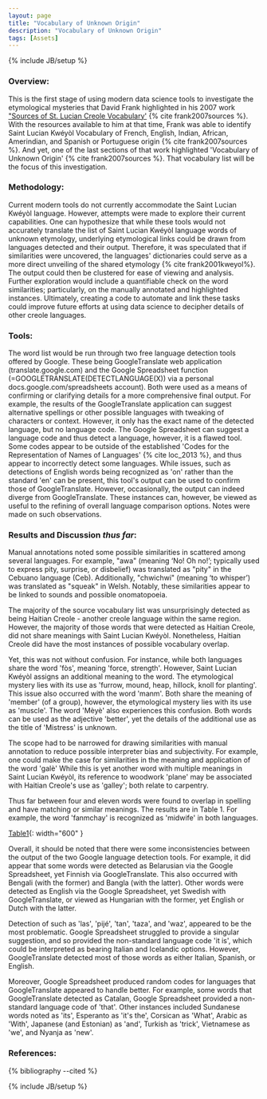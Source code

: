 ```yaml
---
layout: page
title: "Vocabulary of Unknown Origin"
description: "Vocabulary of Unknown Origin"
tags: [Assets]
---
```

{% include JB/setup %}


### Overview:

This is the first stage of using modern data science tools to investigate the etymological mysteries that David Frank highlighted in his 2007 work ["Sources of St. Lucian Creole Vocabulary'](http://saintluciancreole.dbfrank.net/workpapers/sources_of_vocabulary.pdf) {% cite frank2007sources %}. With the resources available to him at that time, Frank was able to identify Saint Lucian Kwéyòl Vocabulary of French, English, Indian,  African, Amerindian, and Spanish or Portuguese origin {% cite frank2007sources %}. And yet, one of the last sections of that work highlighted 'Vocabulary of Unknown Origin' {% cite frank2007sources %}. That vocabulary list will be the focus of this investigation.

### Methodology:

Current modern tools do not currently accommodate the Saint Lucian Kwéyòl language. However, attempts were made to explore their current capabilities. One can hypothesize that while these tools would not accurately translate the list of Saint Lucian Kwéyòl language words of unknown etymology, underlying etymological links could be drawn from languages detected and their output. Therefore, it was speculated that if similarities were uncovered, the languages' dictionaries could serve as a more direct unveiling of the shared etymology {% cite frank2001kweyol%}. The output could then be clustered for ease of viewing and analysis. Further exploration would include a quantifiable check on the word similarities; particularly, on the manually annotated and highlighted instances. Ultimately, creating a code to automate and link these tasks could improve future efforts at using data science to decipher details of other creole languages.

### Tools:
The word list would be run through two free language detection tools offered by Google. These being GoogleTranslate web application (translate.google.com) and the Google Spreadsheet function  (=GOOGLETRANSLATE(DETECTLANGUAGE(X)) via a personal docs.google.com/spreadsheets account). Both were used as a means of confirming or clarifying details for a more comprehensive final output. 
For example, the results of the GoogleTranslate application can suggest alternative spellings or other possible languages with tweaking of characters or context. However, it only has the exact name of the detected language, but no language code. The Google Spreadsheet can suggest a language code and thus detect a language, however, it is a flawed tool. Some codes appear to be outside of the established 'Codes for the Representation of Names of Languages' {% cite loc_2013 %}, and thus appear to incorrectly detect some languages. While issues, such as detections of English words being recognized as 'on' rather than the standard 'en' can be present, this tool's output can be used to confirm those of GoogleTranslate. However, occasionally, the output can indeed diverge from GoogleTranslate. These instances can, however, be viewed as useful to the refining of overall language comparison options. Notes were made on such observations. 
	
### Results and Discussion *thus far*:

Manual annotations noted some possible similarities in scattered among several languages. For example, "awa"  (meaning ‘No! Oh no!’; typically used to express pity, surprise, or disbelief) was translated as "pity" in the Cebuano language (Ceb). Additionally, "chwichwi" (meaning ‘to whisper’) was translated as "squeak" in Welsh. Notably, these similarities appear to be linked to sounds and possible onomatopoeia. 

The majority of the source vocabulary list was unsurprisingly detected as being Haitian Creole - another creole language within the same region. However, the majority of those words that were detected as Haitian Creole, did not share meanings with Saint Lucian Kwéyòl. Nonetheless, Haitian Creole did have the most instances of possible vocabulary overlap. 

Yet, this was not without confusion. For instance, while both languages share the word 'fòs', meaning 'force, strength'. However, Saint Lucian Kwéyòl assigns an additional meaning to the word. The etymological mystery lies with its use as 'furrow, mound, heap, hillock, knoll for planting'. This issue also occurred with the word 'manm'. Both share the meaning of 'member' (of a group), however, the etymological mystery lies with its use as 'muscle'. The word 'Mèyè' also experiences this confusion. Both words can be used as the adjective 'better', yet the details of the additional use as the title of 'Mistress' is unknown.

The scope had to be narrowed for drawing similarities with manual annotation to reduce possible interpreter bias and subjectivity. For example, one could make the case for similarities in the meaning and application of the word 'galè' While this is yet another word with multiple meanings in Saint Lucian Kwéyòl, its reference to woodwork 'plane' may be associated with Haitian Creole's use as 'galley'; both relate to carpentry.
	
Thus far between four and eleven words were found to overlap in spelling and have matching or similar meanings. The results are in Table 1. For example, the word 'fanmchay' is recognized as 'midwife' in both languages. 

[Table1](https://raw.githubusercontent.com/llord1/llord1.github.io/master/resources/pictures/ht_translationtable.PNG){: width="600" }

Overall, it should be noted that there were some inconsistencies between the output of the two Google language detection tools. For example, it did appear that some words were detected as Belarusian via the Google Spreadsheet, yet Finnish via GoogleTranslate. This also occurred with Bengali (with the former) and  Bangla (with the latter). Other words were detected as English via the Google Spreadsheet, yet Swedish with GoogleTranslate, or viewed as Hungarian with the former, yet English or Dutch with the latter.

Detection of such as 'las', 'pijé', 'tan', 'taza', and 'waz', appeared to be the most problematic. Google Spreadsheet struggled to provide a singular suggestion, and so provided the non-standard language code 'it is', which could be interpreted as bearing Italian and Icelandic options. However, GoogleTranslate detected most of those words as either Italian, Spanish, or English. 

Moreover, Google Spreadsheet produced random codes for languages that GoogleTranslate appeared to handle better. For example, some words that GoogleTranslate detected as Catalan, Google Spreadsheet provided a non-standard language code of 'that'. Other instances included Sundanese words noted as 'its', Esperanto as 'it's the', Corsican as 'What', Arabic as 'With', Japanese (and Estonian) as 'and', Turkish as 'trick', Vietnamese as 'we', and Nyanja as 'new'.



### References:


{% bibliography --cited %}

{% include JB/setup %}